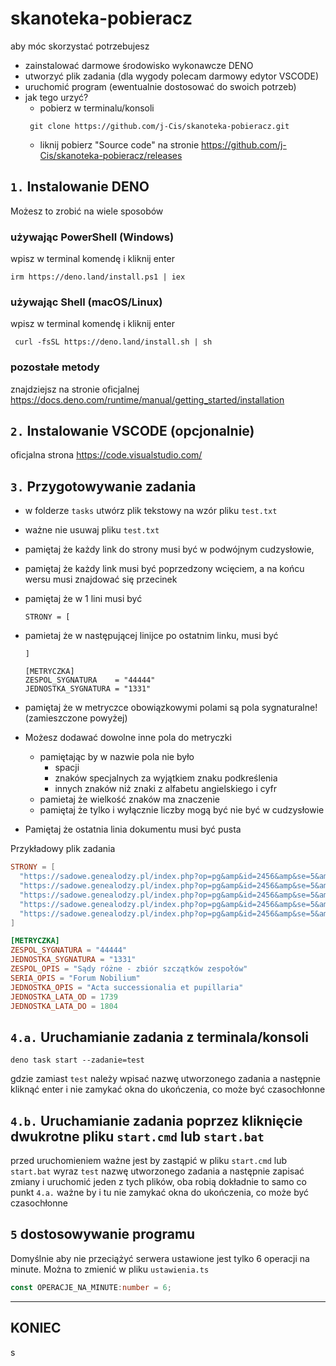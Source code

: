 # skanoteka-pobieracz

aby móc skorzystać potrzebujesz

- zainstalować darmowe środowisko wykonawcze DENO
- utworzyć plik zadania (dla wygody polecam darmowy edytor VSCODE)
- uruchomić program (ewentualnie dostosować do swoich potrzeb)
- jak tego urzyć?
  - pobierz w terminalu/konsoli
   ```shell
    git clone https://github.com/j-Cis/skanoteka-pobieracz.git
   ```
  - liknij pobierz "Source code" na stronie <https://github.com/j-Cis/skanoteka-pobieracz/releases>

## `1.` Instalowanie DENO

Możesz to zrobić na wiele sposobów

### używając PowerShell (Windows)

wpisz w terminal komendę i kliknij enter

```shell
irm https://deno.land/install.ps1 | iex
```

### używając Shell (macOS/Linux)

wpisz w terminal komendę i kliknij enter

```shell
 curl -fsSL https://deno.land/install.sh | sh
```

### pozostałe metody

znajdziejsz na stronie oficjalnej
<https://docs.deno.com/runtime/manual/getting_started/installation>

## `2.` Instalowanie VSCODE (opcjonalnie)

oficjalna strona
<https://code.visualstudio.com/>

## `3.` Przygotowywanie zadania

- w folderze `tasks` utwórz plik tekstowy na wzór pliku `test.txt`
- ważne nie usuwaj pliku `test.txt`
- pamiętaj że każdy link do strony musi być w podwójnym cudzysłowie,
- pamiętaj że każdy link musi być poprzedzony wcięciem, a na końcu wersu musi znajdować się przecinek
- pamiętaj że w 1 lini musi być

  ```
  STRONY = [
  ```

- pamietaj że w następującej linijce po ostatnim linku, musi być

  ```
  ]

  [METRYCZKA]
  ZESPOL_SYGNATURA    = "44444"
  JEDNOSTKA_SYGNATURA = "1331"
  ```

- pamiętaj że w metryczce obowiązkowymi polami są pola sygnaturalne! (zamieszczone powyżej)
- Możesz dodawać dowolne inne pola do metryczki
  - pamiętając by w nazwie pola nie było
    - spacji
    - znaków specjalnych za wyjątkiem znaku podkreślenia
    - innych znaków niż znaki z alfabetu angielskiego i cyfr
  - pamietaj że wielkość znaków ma znaczenie
  - pamiętaj że tylko i wyłącznie liczby mogą być nie być w cudzysłowie
- Pamiętaj że ostatnia linia dokumentu musi być pusta

Przykładowy plik zadania

```toml
STRONY = [
  "https://sadowe.genealodzy.pl/index.php?op=pg&amp&id=2456&amp&se=5&amp&sy=18&amp&kt=&amp&plik=087.jpg",
  "https://sadowe.genealodzy.pl/index.php?op=pg&amp&id=2456&amp&se=5&amp&sy=18&amp&kt=&amp&plik=088.jpg",
  "https://sadowe.genealodzy.pl/index.php?op=pg&amp&id=2456&amp&se=5&amp&sy=18&amp&kt=&amp&plik=089.jpg",
  "https://sadowe.genealodzy.pl/index.php?op=pg&amp&id=2456&amp&se=5&amp&sy=18&amp&kt=&amp&plik=090.jpg",
  "https://sadowe.genealodzy.pl/index.php?op=pg&amp&id=2456&amp&se=5&amp&sy=18&amp&kt=&amp&plik=091.jpg",
]

[METRYCZKA]
ZESPOL_SYGNATURA = "44444"
JEDNOSTKA_SYGNATURA = "1331"
ZESPOL_OPIS = "Sądy różne - zbiór szczątków zespołów"
SERIA_OPIS = "Forum Nobilium"
JEDNOSTKA_OPIS = "Acta successionalia et pupillaria"
JEDNOSTKA_LATA_OD = 1739
JEDNOSTKA_LATA_DO = 1804

```

## `4.a.` Uruchamianie zadania z terminala/konsoli

```shell
deno task start --zadanie=test
```

gdzie zamiast `test` należy wpisać nazwę utworzonego zadania a następnie kliknąć enter i nie zamykać okna do ukończenia, co może być czasochłonne

## `4.b.` Uruchamianie zadania poprzez kliknięcie dwukrotne pliku `start.cmd` lub `start.bat`

przed uruchomieniem ważne jest by zastąpić w pliku `start.cmd` lub `start.bat` wyraz `test` nazwę utworzonego zadania a następnie zapisać zmiany i uruchomić jeden z tych plików, oba robią dokładnie to samo co punkt `4.a.` ważne by i tu nie zamykać okna do ukończenia, co może być czasochłonne

## `5` dostosowywanie programu

Domyślnie aby nie przeciążyć serwera ustawione jest tylko 6 operacji na minute.
Można to zmienić w pliku `ustawienia.ts`

```typescript
const OPERACJE_NA_MINUTE:number = 6;
```

------

## KONIEC

s
